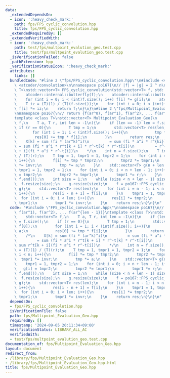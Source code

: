 ```yaml
---
data:
  _extendedDependsOn:
  - icon: ':heavy_check_mark:'
    path: fps/FPS_cyclic_convolution.hpp
    title: fps/FPS_cyclic_convolution.hpp
  _extendedRequiredBy: []
  _extendedVerifiedWith:
  - icon: ':heavy_check_mark:'
    path: test/fps/multpoint_evalution_geo.test.cpp
    title: test/fps/multpoint_evalution_geo.test.cpp
  _isVerificationFailed: false
  _pathExtension: hpp
  _verificationStatusIcon: ':heavy_check_mark:'
  attributes:
    links: []
  bundledCode: "#line 2 \"fps/FPS_cyclic_convolution.hpp\"\n#include <vector>\n#include\
    \ <atcoder/convolution>\n\nnamespace po167{\n// |f| = |g| = 2 ^ n\ntemplate<class\
    \ T>\nstd::vector<T> FPS_cyclic_convolution(std::vector<T> f, std::vector<T> g){\n\
    \    atcoder::internal::butterfly(f);\n    atcoder::internal::butterfly(g);\n\
    \    for (int i = 0; i < (int)f.size(); i++) f[i] *= g[i];\n    atcoder::internal::butterfly_inv(f);\n\
    \    T iz = (T)(1) / (T)(f.size());\n    for (int i = 0; i < (int)f.size(); i++)\
    \ f[i] *= iz;\n    return f;\n}\n}\n#line 2 \"fps/Multipoint_Evaluation_Geo.hpp\"\
    \nnamespace po167{\n// return {f(ar^0), f(ar^1), f(ar^2), ... f(ar^{len - 1})}\n\
    template <class T>\nstd::vector<T> Multipoint_Evaluation_Geo(\n    std::vector<T>\
    \ f,\n    T a, T r, int len = -1\n){\n    if (len == -1) len = f.size();\n   \
    \ if (r == 0){\n        T tmp = 1;\n        std::vector<T> res(len, f[0]);\n \
    \       for (int i = 1; i < (int)f.size(); i++){\n            tmp *= a;\n    \
    \        res[0] += tmp * f[i];\n        }\n        return res;\n    }\n    /*\n\
    \    X[k] = sum (fi * (ar^k)^i)\n         = sum (fi * a^i * r^{ki})\n        \
    \ = sum (fi * a^i * r^t[k + i] * r^-t[k] * r^-t[i])\n         = r^-t[k] sum r^t[k\
    \ + i](fi * a^i * r^-t[i])\n    */\n    int n = f.size();\n    T invr = (T)(1)\
    \ / (T)(r);\n    T tmp = 1, tmpr1 = 1, tmpr2 = 1;\n    for (int i = 0; i < n;\
    \ i++){\n        f[i] *= tmp * tmpr2;\n        tmpr2 *= tmpr1;\n        tmpr1\
    \ *= invr;\n        tmp *= a;\n    }\n    std::vector<T> g(n + len - 1);\n   \
    \ tmpr1 = 1, tmpr2 = 1;\n    for (int i = 0; i < n + len - 1; i++){\n        g[i]\
    \ = tmpr2;\n        tmpr2 *= tmpr1;\n        tmpr1 *= r;\n    }\n    std::reverse(f.begin(),\
    \ f.end());\n    int size = 1;\n    while (size < n + len - 1) size *= 2;\n  \
    \  f.resize(size);\n    g.resize(size);\n    f = po167::FPS_cyclic_convolution(f,\
    \ g);\n    std::vector<T> res(len);\n    for (int i = n - 1; i < n + len - 1;\
    \ i++){\n        res[i - n + 1] = f[i];\n    }\n    tmpr1 = 1, tmpr2 = 1;\n  \
    \  for (int i = 0; i < len; i++){\n        res[i] *= tmpr2;\n        tmpr2 *=\
    \ tmpr1;\n        tmpr1 *= invr;\n    }\n    return res;\n}\n}\n"
  code: "#include \"FPS_cyclic_convolution.hpp\"\nnamespace po167{\n// return {f(ar^0),\
    \ f(ar^1), f(ar^2), ... f(ar^{len - 1})}\ntemplate <class T>\nstd::vector<T> Multipoint_Evaluation_Geo(\n\
    \    std::vector<T> f,\n    T a, T r, int len = -1\n){\n    if (len == -1) len\
    \ = f.size();\n    if (r == 0){\n        T tmp = 1;\n        std::vector<T> res(len,\
    \ f[0]);\n        for (int i = 1; i < (int)f.size(); i++){\n            tmp *=\
    \ a;\n            res[0] += tmp * f[i];\n        }\n        return res;\n    }\n\
    \    /*\n    X[k] = sum (fi * (ar^k)^i)\n         = sum (fi * a^i * r^{ki})\n\
    \         = sum (fi * a^i * r^t[k + i] * r^-t[k] * r^-t[i])\n         = r^-t[k]\
    \ sum r^t[k + i](fi * a^i * r^-t[i])\n    */\n    int n = f.size();\n    T invr\
    \ = (T)(1) / (T)(r);\n    T tmp = 1, tmpr1 = 1, tmpr2 = 1;\n    for (int i = 0;\
    \ i < n; i++){\n        f[i] *= tmp * tmpr2;\n        tmpr2 *= tmpr1;\n      \
    \  tmpr1 *= invr;\n        tmp *= a;\n    }\n    std::vector<T> g(n + len - 1);\n\
    \    tmpr1 = 1, tmpr2 = 1;\n    for (int i = 0; i < n + len - 1; i++){\n     \
    \   g[i] = tmpr2;\n        tmpr2 *= tmpr1;\n        tmpr1 *= r;\n    }\n    std::reverse(f.begin(),\
    \ f.end());\n    int size = 1;\n    while (size < n + len - 1) size *= 2;\n  \
    \  f.resize(size);\n    g.resize(size);\n    f = po167::FPS_cyclic_convolution(f,\
    \ g);\n    std::vector<T> res(len);\n    for (int i = n - 1; i < n + len - 1;\
    \ i++){\n        res[i - n + 1] = f[i];\n    }\n    tmpr1 = 1, tmpr2 = 1;\n  \
    \  for (int i = 0; i < len; i++){\n        res[i] *= tmpr2;\n        tmpr2 *=\
    \ tmpr1;\n        tmpr1 *= invr;\n    }\n    return res;\n}\n}\n"
  dependsOn:
  - fps/FPS_cyclic_convolution.hpp
  isVerificationFile: false
  path: fps/Multipoint_Evaluation_Geo.hpp
  requiredBy: []
  timestamp: '2024-09-05 20:11:34+09:00'
  verificationStatus: LIBRARY_ALL_AC
  verifiedWith:
  - test/fps/multpoint_evalution_geo.test.cpp
documentation_of: fps/Multipoint_Evaluation_Geo.hpp
layout: document
redirect_from:
- /library/fps/Multipoint_Evaluation_Geo.hpp
- /library/fps/Multipoint_Evaluation_Geo.hpp.html
title: fps/Multipoint_Evaluation_Geo.hpp
---
```


